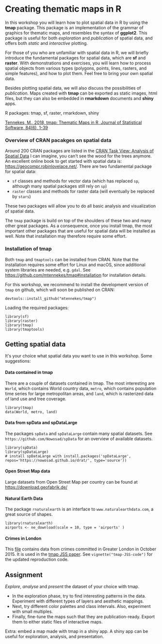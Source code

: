 # Creating thematic maps in R

In this workshop you will learn how to plot spatial data in R by using the **tmap** package. This package is an implementation of the grammar of graphics for thematic maps, and resembles the syntax of **ggplot2**. This package is useful for both *exploration* and *publication* of spatial data, and offers both *static* and *interactive* plotting.

For those of you who are unfamiliar with spatial data in R, we will briefly introduce the fundamental packages for spatial data, which are **sf** and **raster**. With demonstrations and exercises, you will learn how to process spatial objects from various types (polygons, points, lines, rasters, and simple features), and how to plot them. Feel free to bring your own spatial data.

Besides plotting spatial data, we will also discuss the possibilities of *publication*. Maps created with **tmap** can be exported as static images, html files, but they can also be embedded in **rmarkdown** documents and **shiny** apps.

R packages: tmap, sf, raster, rmarkdown, shiny

[Tennekes, M., 2018, tmap: Thematic Maps in R, Journal of Statistical Software, 84(6), 1-39](https://doi.org/10.18637/jss.v084.i06)


### Overview of CRAN pacakges on spatial data

Around 200 CRAN packages are listed in the [CRAN Task View: Analysis of Spatial Data](https://cran.r-project.org/web/views/Spatial.html)
I can imagine, you can't see the wood for the trees anymore. An excellent online book to get started with spatial data is: https://geocompr.robinlovelace.net/. There are two fundamental package for spatial data:

* `sf` classes and methods for vector data (which has replaced `sp`, although many spatial packages still rely on `sp`)
* `raster` classes and methods for raster data (will eventually be replaced by `stars`)

These two packages will allow you to do all basic analysis and visualization of spatial data.

The `tmap` package is build on top of the shoulders of these two and many other great packages. As a consequence, once you install tmap, the most important other packages that are useful for spatial data will be installed as well. Note that installation may therefore require some effort. 


### Installation of tmap

Both `tmap` and `tmaptools` can be installed from CRAN. Note that the installation requires some effort for Linux and macOS, since additional system libraries are needed, e.g. `gdal`. See https://github.com/mtennekes/tmap#installation for installation details.

For this workshop, we recommend to install the development version of `tmap` on github, which will soon be published on CRAN:

```{r}
devtools::install_github("mtennekes/tmap")
```

Loading the required packages:

```{r}
library(sf)
library(raster)
library(tmap)
library(tmaptools)
```


## Getting spatial data

It's your choice what spatial data you want to use in this workshop. Some suggestions:

#### Data contained in tmap

There are a couple of datasets contained in tmap. The most interesting are `World`, which contains World country data, `metro`, which contains population time series for large metropolitan areas, and `land`, which is rasterized data of land use and tree coverage.

```{r}
library(tmap)
data(World, metro, land)
```

#### Data from spData and spDataLarge

The packages `spData` and `spDataLarge` contain many spatial datasets. See `https://github.com/Nowosad/spData` for an overview of available datasets. 

```{r}
library(spData)
library(spDataLarge) 
# install spDataLarge with install.packages('spDataLarge', repos='https://nowosad.github.io/drat/', type='source'))
```

#### Open Street Map data

Large datasets from Open Street Map per country can be found at https://download.geofabrik.de/ 


#### Natural Earth Data
The package `rnaturalearth` is an interface to `www.naturalearthdata.com`, a great source of shapes.

```{r}
library(rnaturalearth)
airports <- ne_download(scale = 10, type = 'airports' )
```

#### Crimes in London

This [file](https://www.jstatsoft.org/index.php/jss/article/downloadSuppFile/v084i06/crimes_in_Greater_London_2015-10.zip) contains data from crimes committed in Greater London in October 2015. It is used in the [tmap JSS paper](https://doi.org/10.18637/jss.v084.i06). See `vignette("tmap-JSS-code")` for the updated reproduction code.


## Assignment

*Explore*, *analyse* and *present* the dataset of your choice with tmap. 

* In the exploration phase, try to find interesting patterns in the data. Experiment with different types of layers and aesthetic mappings. 
* Next, try different color palettes and class intervals. Also, experiment with small multiples. 
* Finally, fine-tune the maps such that they are publication-ready. Export them to either static files of interactive maps.

Extra: embed a map made with tmap in a shiny app. A shiny app can be useful for exploration, analysis, and presentation.